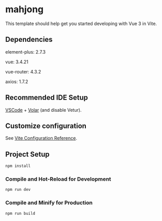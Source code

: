 # mahjong

This template should help get you started developing with Vue 3 in Vite.

## Dependencies

element-plus: 2.7.3

vue: 3.4.21

vue-router: 4.3.2

axios: 1.7.2

## Recommended IDE Setup

[VSCode](https://code.visualstudio.com/) + [Volar](https://marketplace.visualstudio.com/items?itemName=Vue.volar) (and disable Vetur).

## Customize configuration

See [Vite Configuration Reference](https://vitejs.dev/config/).

## Project Setup

```sh
npm install
```

### Compile and Hot-Reload for Development

```sh
npm run dev
```

### Compile and Minify for Production

```sh
npm run build
```
